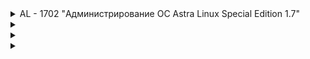 

<details><summary> AL - 1702 "Администрирование ОС Astra Linux Special Edition 1.7" </summary>
<pre>

<details><summary> Модуль 1. Введение в ОС Astra Linux </summary>
<pre>
Архитектура ОС GNU/Linux;
Системные вызовы и системные библиотеки;
Дистрибутивы Linux;
Дистрибутивы Astra Linux;
Комплекс средств защиты Astra Linux SE;
Определение версий ОС и ядра.
</pre>
</details>


<details><summary>  </summary>
<pre>

</pre>
</details>


<details><summary>  </summary>
<pre>

</pre>
</details>


</pre>
</details>

<details><summary>  </summary>
<pre>

</pre>
</details>

<details><summary>  </summary>
<pre>

</pre>
</details>

<details><summary>  </summary>
<pre>

</pre>
</details>
